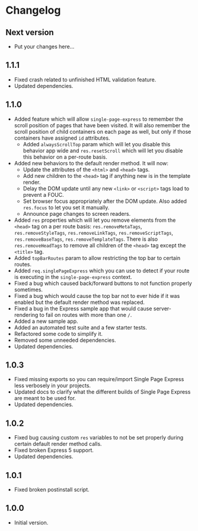 # Changelog

## Next version

- Put your changes here...

## 1.1.1

- Fixed crash related to unfinished HTML validation feature.
- Updated dependencies.

## 1.1.0

- Added feature which will allow `single-page-express` to remember the scroll position of pages that have been visited. It will also remember the scroll position of child containers on each page as well, but only if those containers have assigned `id` attributes.
  - Added `alwaysScrollTop` param which will let you disable this behavior app wide and `res.resetScroll` which will let you disable this behavior on a per-route basis.
- Added new behaviors to the default render method. It will now:
  - Update the attributes of the `<html>` and `<head>` tags.
  - Add new children to the `<head>` tag if anything new is in the template render.
  - Delay the DOM update until any new `<link>` or `<script>` tags load to prevent a FOUC.
  - Set browser focus appropriately after the DOM update. Also added `res.focus` to let you set it manually.
  - Announce page changes to screen readers.
- Added `res` properties which will let you remove elements from the `<head>` tag on a per route basis: `res.removeMetaTags`, `res.removeStyleTags`, `res.removeLinkTags`, `res.removeScriptTags`, `res.removeBaseTags`, `res.removeTemplateTags`. There is also `res.removeHeadTags` to remove all children of the `<head>` tag except the `<title>` tag.
- Added `topBarRoutes` param to allow restricting the top bar to certain routes.
- Added `req.singlePageExpress` which you can use to detect if your route is executing in the `single-page-express` context.
- Fixed a bug which caused back/forward buttons to not function properly sometimes.
- Fixed a bug which would cause the top bar not to ever hide if it was enabled but the default render method was replaced.
- Fixed a bug in the Express sample app that would cause server-rendering to fail on routes with more than one `/`.
- Added a new sample app.
- Added an automated test suite and a few starter tests.
- Refactored some code to simplify it.
- Removed some unneeded dependencies.
- Updated dependencies.

## 1.0.3

- Fixed missing exports so you can require/import Single Page Express less verbosely in your projects.
- Updated docs to clarify what the different builds of Single Page Express are meant to be used for.
- Updated dependencies.

## 1.0.2

- Fixed bug causing custom `res` variables to not be set properly during certain default render method calls.
- Fixed broken Express 5 support.
- Updated dependencies.

## 1.0.1

- Fixed broken postinstall script.

## 1.0.0

- Initial version.
